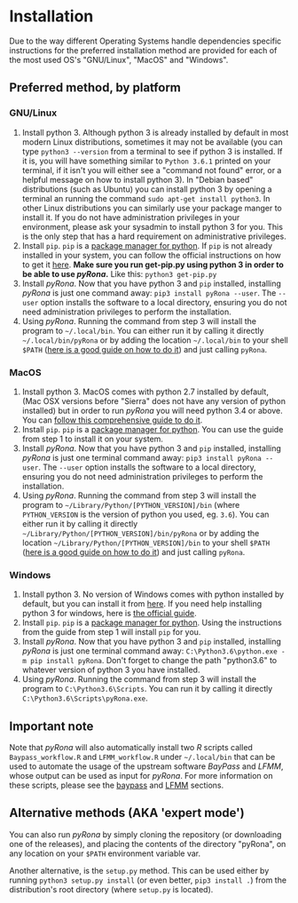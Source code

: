 # Installation

Due to the way different Operating Systems handle dependencies specific instructions for the preferred installation method are provided for each of the most used OS's "GNU/Linux", "MacOS" and "Windows".

## Preferred method, by platform

### GNU/Linux

1. Install python 3. Although python 3 is already installed by default in most modern Linux distributions, sometimes it may not be available (you can type `python3 --version` from a terminal to see if python 3 is installed. If it is, you will have something similar to `Python 3.6.1` printed on your terminal, if it isn't you will either see a "command not found" error, or a helpful message on how to install python 3). In "Debian based" distributions (such as Ubuntu) you can install python 3 by opening a terminal an running the command `sudo apt-get install python3`. In other Linux distributions you can similarly use your package manger to install it. If you do not have administration privileges in your environment, please ask your sysadmin to install python 3 for you. This is the only step that has a hard requirement on administrative privileges.
2. Install `pip`. `pip` is a [package manager for python](https://en.wikipedia.org/wiki/Pip_(package_manager)). If `pip` is not already installed in  your system, you can follow the official instructions on how to get it [here](https://pip.pypa.io/en/stable/installing/). **Make sure you run get-pip.py using python 3 in order to be able to use *pyRona*.** Like this: `python3 get-pip.py`
3. Install *pyRona*. Now that you have python 3 and `pip` installed, installing *pyRona* is just one command away: `pip3 install pyRona --user`. The `--user` option installs the software to a local directory, ensuring you do not need administration privileges to perform the installation.
4. Using *pyRona*. Running the command from step 3 will install the program to `~/.local/bin`. You can either run it by calling it directly `~/.local/bin/pyRona` or by adding the location `~/.local/bin` to your shell `$PATH` ([here is a good guide on how to do it](https://unix.stackexchange.com/questions/26047/how-to-correctly-add-a-path-to-path)) and just calling `pyRona`.


### MacOS

1. Install python 3. MacOS comes with python 2.7 installed by default, (Mac OSX versions before "Sierra" does not have any version of python installed) but in order to run *pyRona* you will need python 3.4 or above. You can [follow this comprehensive guide to do it](http://docs.python-guide.org/en/latest/starting/install3/osx/).
2. Install `pip`. `pip` is a [package manager for python](https://en.wikipedia.org/wiki/Pip_(package_manager)). You can use the guide from step 1 to install it on your system.
3. Install *pyRona*. Now that you have python 3 and `pip` installed, installing *pyRona* is just one terminal command away: `pip3 install pyRona --user`. The `--user` option installs the software to a local directory, ensuring you do not need administration privileges to perform the installation.
4. Using *pyRona*. Running the command from step 3 will install the program to `~/Library/Python/[PYTHON_VERSION]/bin` (where `PYTHON_VERSION` is the version of python you used, eg. `3.6`). You can either run it by calling it directly `~/Library/Python/[PYTHON_VERSION]/bin/pyRona` or by adding the location `~/Library/Python/[PYTHON_VERSION]/bin` to your shell `$PATH` ([here is a good guide on how to do it](https://unix.stackexchange.com/questions/26047/how-to-correctly-add-a-path-to-path)) and just calling `pyRona`.


### Windows

1. Install python 3. No version of Windows comes with python installed by default, but you can install it from [here](https://www.python.org/downloads/). If you need help installing python 3 for windows, here is [the official guide](https://docs.python.org/3/using/windows.html).
2. Install `pip`.  `pip` is a [package manager for python](https://en.wikipedia.org/wiki/Pip_(package_manager)). Using the instructions from the guide from step 1 will install `pip` for you.
3. Install *pyRona*. Now that you have python 3 and `pip` installed, installing *pyRona* is just one terminal command away: `C:\Python3.6\python.exe -m pip install pyRona`. Don't forget to change the path "python3.6" to whatever version of python 3 you have installed.
4. Using *pyRona*. Running the command from step 3 will install the program to `C:\Python3.6\Scripts`. You can run it by calling it directly `C:\Python3.6\Scripts\pyRona.exe`.


## Important note

Note that *pyRona* will also automatically install two *R* scripts called `Baypass_workflow.R` and `LFMM_workflow.R` under `~/.local/bin` that can be used to automate the usage of the upstream software *BayPass* and *LFMM*, whose output can be used as input for *pyRona*. For more information on these scripts, please see the [baypass](baypass.md) and [LFMM](lfmm.md) sections.


## Alternative methods (AKA 'expert mode')
You can also run *pyRona* by simply cloning the repository (or
downloading one of the releases), and placing the contents of the directory
"pyRona", on any location on your `$PATH` environment variable var.

Another alternative, is the `setup.py` method. This can be used either by running `python3 setup.py install` (or even
better, `pip3 install .`) from the distribution's root directory (where
`setup.py` is located).

